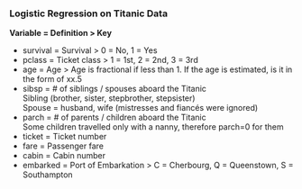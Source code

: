 ### Logistic Regression on Titanic Data


**Variable = Definition > Key**  
- survival = Survival > 0 = No, 1 = Yes  
- pclass = Ticket class > 1 = 1st, 2 = 2nd, 3 = 3rd   
- age = Age > Age is fractional if less than 1. If the age is estimated, is it in the form of xx.5  
- sibsp = # of siblings / spouses aboard the Titanic  
Sibling (brother, sister, stepbrother, stepsister)  
Spouse = husband, wife (mistresses and fiancés were ignored)  
- parch = # of parents / children aboard the Titanic  
Some children travelled only with a nanny, therefore parch=0 for them  
- ticket = Ticket number  
- fare = Passenger fare  
- cabin = Cabin number  
- embarked = Port of Embarkation > C = Cherbourg, Q = Queenstown, S = Southampton  
